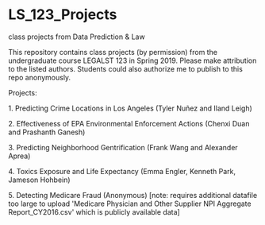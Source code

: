 # LS_123_Projects
class projects from Data Prediction &amp; Law

This repository contains class projects (by permission) from the undergraduate course LEGALST 123 in Spring 2019. Please make attribution to the listed authors. Students could also authorize me to publish to this repo anonymously.

Projects:<p>
	1.	Predicting Crime Locations in Los Angeles (Tyler Nuñez and Iland Leigh)<p>
	2.	Effectiveness of EPA Environmental Enforcement Actions (Chenxi Duan and Prashanth Ganesh)<p>
	3.	Predicting Neighborhood Gentrification (Frank Wang and Alexander Aprea)<p>
	4.	Toxics Exposure and Life Expectancy (Emma Engler, Kenneth Park, Jameson Hohbein)<p>
	5.	Detecting Medicare Fraud (Anonymous) [note: requires additional datafile too large to upload 'Medicare Physician and Other Supplier NPI Aggregate Report_CY2016.csv' which is publicly available data]
